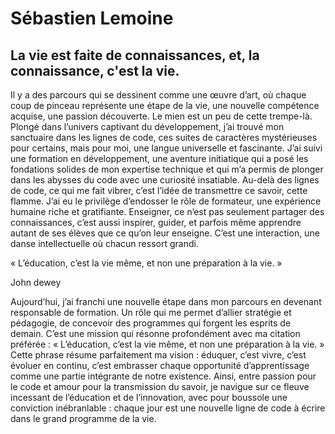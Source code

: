 # Sébastien Lemoine

## La vie est faite de connaissances, et, la connaissance, c'est la vie.

Il y a des parcours qui se dessinent comme une œuvre d’art, où chaque coup de pinceau représente une étape de la vie, une nouvelle compétence acquise, une passion découverte. Le mien est un peu de cette trempe-là. Plongé dans l’univers captivant du développement, j’ai trouvé mon sanctuaire dans les lignes de code, ces suites de caractères mystérieuses pour certains, mais pour moi, une langue universelle et fascinante. J’ai suivi une formation en développement, une aventure initiatique qui a posé les fondations solides de mon expertise technique et qui m’a permis de plonger dans les abysses du code avec une curiosité insatiable.
Au-delà des lignes de code, ce qui me fait vibrer, c’est l’idée de transmettre ce savoir, cette flamme. J’ai eu le privilège d’endosser le rôle de formateur, une expérience humaine riche et gratifiante. Enseigner, ce n’est pas seulement partager des connaissances, c’est aussi inspirer, guider, et parfois même apprendre autant de ses élèves que ce qu’on leur enseigne. C’est une interaction, une danse intellectuelle où chacun ressort grandi.



« L’éducation, c’est la vie même, et non une préparation à la vie. »

John dewey


Aujourd’hui, j’ai franchi une nouvelle étape dans mon parcours en devenant responsable de formation. Un rôle qui me permet d’allier stratégie et pédagogie, de concevoir des programmes qui forgent les esprits de demain. C’est une mission qui résonne profondément avec ma citation préférée : « L’éducation, c’est la vie même, et non une préparation à la vie. » Cette phrase résume parfaitement ma vision : éduquer, c’est vivre, c’est évoluer en continu, c’est embrasser chaque opportunité d’apprentissage comme une partie intégrante de notre existence.
Ainsi, entre passion pour le code et amour pour la transmission du savoir, je navigue sur ce fleuve incessant de l’éducation et de l’innovation, avec pour boussole une conviction inébranlable : chaque jour est une nouvelle ligne de code à écrire dans le grand programme de la vie.
